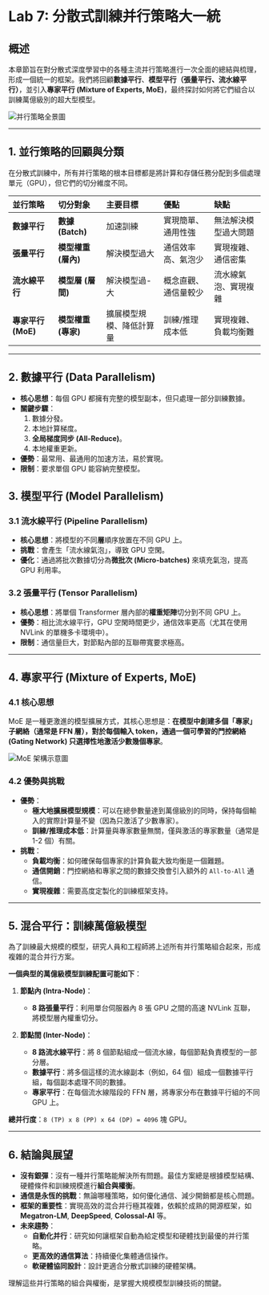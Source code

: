# Lab 7: 分散式訓練并行策略大一統

## 概述

本章節旨在對分散式深度學習中的各種主流并行策略進行一次全面的總結與梳理，形成一個統一的框架。我們將回顧**數據平行**、**模型平行（張量平行、流水線平行）**，並引入**專家平行 (Mixture of Experts, MoE)**，最终探討如何將它們組合以訓練萬億級別的超大型模型。

![并行策略全景圖](https://pic1.zhimg.com/v2-cc5997636e2f693b4823293e87d0c3f5_1440w.jpg)

---

## 1. 並行策略的回顧與分類

在分散式訓練中，所有并行策略的根本目標都是將計算和存儲任務分配到多個處理單元（GPU），但它們的切分維度不同。

| 並行策略 | 切分對象 | 主要目標 | 優點 | 缺點 |
|:---|:---|:---|:---|:---|
| **數據平行** | **數據 (Batch)** | 加速訓練 | 實現簡單、通用性強 | 無法解決模型過大問題 |
| **張量平行** | **模型權重 (層內)** | 解決模型過大 | 通信效率高、氣泡少 | 實現複雜、通信密集 |
| **流水線平行** | **模型層 (層間)** | 解決模型過-大 | 概念直觀、通信量較少 | 流水線氣泡、實現複雜 |
| **專家平行 (MoE)**| **模型權重 (專家)** | 擴展模型規模、降低計算量 | 訓練/推理成本低 | 實現複雜、負載均衡難 |

---

## 2. 數據平行 (Data Parallelism)

- **核心思想**：每個 GPU 都擁有完整的模型副本，但只處理一部分訓練數據。
- **關鍵步驟**：
    1.  數據分發。
    2.  本地計算梯度。
    3.  **全局梯度同步 (All-Reduce)**。
    4.  本地權重更新。
- **優勢**：最常用、最通用的加速方法，易於實現。
- **限制**：要求單個 GPU 能容納完整模型。

## 3. 模型平行 (Model Parallelism)

### 3.1 流水線平行 (Pipeline Parallelism)
- **核心思想**：將模型的不同**層**順序放置在不同 GPU 上。
- **挑戰**：會產生「流水線氣泡」，導致 GPU 空閑。
- **優化**：通過將批次數據切分為**微批次 (Micro-batches)** 來填充氣泡，提高 GPU 利用率。

### 3.2 張量平行 (Tensor Parallelism)
- **核心思想**：將單個 Transformer 層內部的**權重矩陣**切分到不同 GPU 上。
- **優勢**：相比流水線平行，GPU 空閑時間更少，通信效率更高（尤其在使用 NVLink 的單機多卡環境中）。
- **限制**：通信量巨大，對節點內部的互聯帶寬要求極高。

---

## 4. 專家平行 (Mixture of Experts, MoE)

### 4.1 核心思想

MoE 是一種更激進的模型擴展方式，其核心思想是：**在模型中創建多個「專家」子網絡（通常是 FFN 層），對於每個輸入 token，通過一個可學習的門控網絡 (Gating Network) 只選擇性地激活少數幾個專家**。

![MoE 架構示意圖](https://pic4.zhimg.com/v2-9d35a3f3b97b0a3c2025d57b32d2e11d_1440w.jpg)

### 4.2 優勢與挑戰

- **優勢**：
    - **極大地擴展模型規模**：可以在總參數量達到萬億級別的同時，保持每個輸入的實際計算量不變（因為只激活了少數專家）。
    - **訓練/推理成本低**：計算量與專家數量無關，僅與激活的專家數量（通常是 1-2 個）有關。
- **挑戰**：
    - **負載均衡**：如何確保每個專家的計算負載大致均衡是一個難題。
    - **通信開銷**：門控網絡和專家之間的數據交換會引入額外的 `All-to-All` 通信。
    - **實現複雜**：需要高度定製化的訓練框架支持。

---

## 5. 混合平行：訓練萬億級模型

為了訓練最大規模的模型，研究人員和工程師將上述所有并行策略組合起來，形成複雜的混合并行方案。

**一個典型的萬億級模型訓練配置可能如下**：

1.  **節點內 (Intra-Node)**：
    -   **8 路張量平行**：利用單台伺服器內 8 張 GPU 之間的高速 NVLink 互聯，將模型層內權重切分。

2.  **節點間 (Inter-Node)**：
    -   **8 路流水線平行**：將 8 個節點組成一個流水線，每個節點負責模型的一部分層。
    -   **數據平行**：將多個這樣的流水線副本（例如，64 個）組成一個數據平行組，每個副本處理不同的數據。
    -   **專家平行**：在每個流水線階段的 FFN 層，將專家分布在數據平行組的不同 GPU 上。

**總并行度**：`8 (TP) x 8 (PP) x 64 (DP) = 4096` 塊 GPU。

---

## 6. 結論與展望

- **沒有銀彈**：沒有一種并行策略能解決所有問題。最佳方案總是根據模型結構、硬體條件和訓練規模進行**組合與權衡**。
- **通信是永恆的挑戰**：無論哪種策略，如何優化通信、減少開銷都是核心問題。
- **框架的重要性**：實現高效的混合并行極其複雜，依賴於成熟的開源框架，如 **Megatron-LM**, **DeepSpeed**, **Colossal-AI** 等。
- **未來趨勢**：
    - **自動化并行**：研究如何讓框架自動為給定模型和硬體找到最優的并行策略。
    - **更高效的通信算法**：持續優化集體通信操作。
    - **軟硬體協同設計**：設計更適合分散式訓練的硬體架構。

理解這些并行策略的組合與權衡，是掌握大規模模型訓練技術的關鍵。
